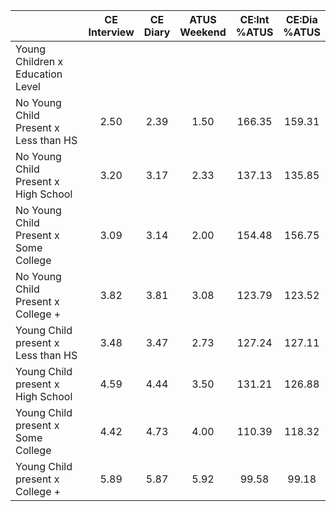 
|                      | CE<br>Interview |  CE<br>Diary | ATUS<br>Weekend | CE:Int<br>%ATUS | CE:Dia<br>%ATUS |
| -------------------- | :----------: | :----------: | :----------: | :----------: | :----------: |
| Young Children x Education Level |              |              |              |              |              |
| No Young Child Present x Less than HS |         2.50 |         2.39 |         1.50 |       166.35 |       159.31 |
| No Young Child Present x High School |         3.20 |         3.17 |         2.33 |       137.13 |       135.85 |
| No Young Child Present x Some College |         3.09 |         3.14 |         2.00 |       154.48 |       156.75 |
| No Young Child Present x College + |         3.82 |         3.81 |         3.08 |       123.79 |       123.52 |
| Young Child present x Less than HS |         3.48 |         3.47 |         2.73 |       127.24 |       127.11 |
| Young Child present x High School |         4.59 |         4.44 |         3.50 |       131.21 |       126.88 |
| Young Child present x Some College |         4.42 |         4.73 |         4.00 |       110.39 |       118.32 |
| Young Child present x College + |         5.89 |         5.87 |         5.92 |        99.58 |        99.18 |

